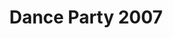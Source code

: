 ---
published: true
title: 'Dance Party 2007'
collection: ailleurs
release_date: '2007-06-01 00:00:00'
image:
    user/pages/01.Emissions/ailleurs-6/ouiedire_ailleurs-6_cover-1.png: { name: ouiedire_ailleurs-6_cover-1.png, type: image/png, size: 4203, path: user/pages/01.Emissions/ailleurs-6/ouiedire_ailleurs-6_cover-1.png }
number: '6'
slug: ailleurs-6
taxonomy:
    dj: 'Jacky Durand'
    artist: {  }
playlists:
    - { title: null, tracks: {  } }
presentation: " Les fromagers de Neuville-sur-Saonne ne sont pas les seuls à taper des mains, danser et s'acoquiner dans les coins les plus sombres de ces lieux voués à la danse: les boîtes de nuit.   \n Mais ils ont compris avant tout le monde que le LSD et les chèvres sauvages (fromager est un métier!),c'était fini.   \nFaites place aux muscles, aux pétasses et à l'expérience de l'Amour avec des gens amicaux et bien comme il faut.\n\n<http://thibaulthuertas.com/>"
image_hd:
    user/pages/01.Emissions/ailleurs-6/ouiedire_ailleurs-6_cover_hd.png: { name: ouiedire_ailleurs-6_cover_hd.png, type: image/png, size: 258221, path: user/pages/01.Emissions/ailleurs-6/ouiedire_ailleurs-6_cover_hd.png }

---